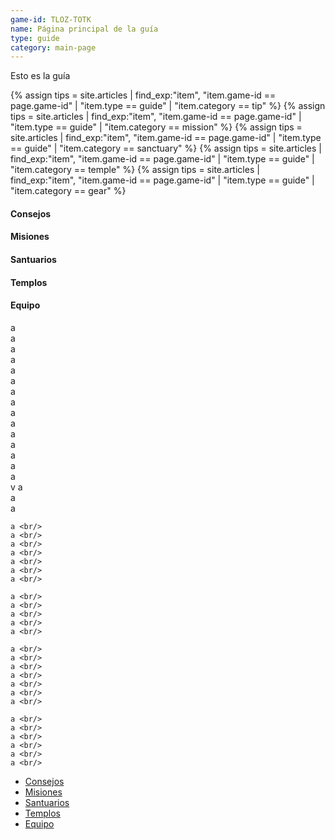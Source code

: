 ```yaml
---
game-id: TLOZ-TOTK
name: Página principal de la guía
type: guide
category: main-page
---
```

Esto es la guía
<div class="uk-grid">
<div class="uk-width-3-4@m uk-card uk-card-default uk-card-body uk-text-center">
{% assign tips = site.articles | find_exp:"item", "item.game-id == page.game-id" | "item.type == guide" | "item.category == tip" %}
{% assign tips = site.articles | find_exp:"item", "item.game-id == page.game-id" | "item.type == guide" | "item.category == mission" %}
{% assign tips = site.articles | find_exp:"item", "item.game-id == page.game-id" | "item.type == guide" | "item.category == sanctuary" %}
{% assign tips = site.articles | find_exp:"item", "item.game-id == page.game-id" | "item.type == guide" | "item.category == temple" %}
{% assign tips = site.articles | find_exp:"item", "item.game-id == page.game-id" | "item.type == guide" | "item.category == gear" %}

<h4 id="tips">Consejos</h4>
<h4 id="quests">Misiones</h4>
<h4 id="sanctuaries">Santuarios</h4>
<h4 id="templeS">Templos</h4>
<h4 id="gears">Equipo</h4>
    a <br/>
    a <br/>
    a <br/>
    a <br/>
    a <br/>
    a <br/>
    a <br/>
    a <br/>
    a <br/>
    a <br/>
    a <br/>
    a <br/>
    a <br/>
    a <br/>
    a <br/>
    v
    a <br/>
    a <br/>
    a <br/>

    a <br/>
    a <br/>
    a <br/>
    a <br/>
    a <br/>
    a <br/>
    a <br/>

    a <br/>
    a <br/>
    a <br/>
    a <br/>
    a <br/>

    a <br/>
    a <br/>
    a <br/>
    a <br/>
    a <br/>
    a <br/>
    a <br/>

    a <br/>
    a <br/>
    a <br/>
    a <br/>
    a <br/>
    a <br/>
    
</div>
<div class="uk-width-1-4@m uk-card uk-card-default uk-card-body uk-text-center uk-position-z-index" uk-sticky="end: !.uk-height-large; offset: 80">
    <ul class="uk-nav-default" uk-nav>
        <li class="uk-active">
            <a href="#tips">Consejos</a>
        </li>
        <li class="uk-active">
            <a href="#quests">Misiones</a>
        </li>
        <li class="uk-active">
            <a href="#sanctuaries">Santuarios</a>
        </li>
        <li class="uk-active">
            <a href="#temples">Templos</a>
        </li>
        <li class="uk-active">
            <a href="#gears">Equipo</a></div>
        </li>
    </ul>
</div>




